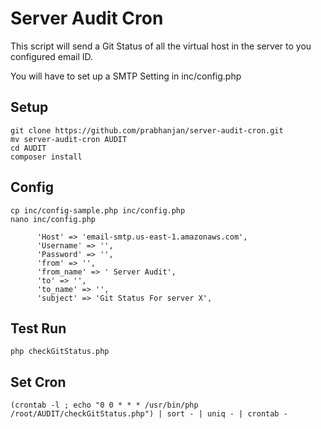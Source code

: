 # Server Audit Cron
This script will send a Git Status of all the virtual host in the server to you configured email ID.

You will have to set up a SMTP Setting in inc/config.php

## Setup
```
git clone https://github.com/prabhanjan/server-audit-cron.git
mv server-audit-cron AUDIT
cd AUDIT
composer install
```

## Config 
```
cp inc/config-sample.php inc/config.php
nano inc/config.php
```
```
      'Host' => 'email-smtp.us-east-1.amazonaws.com',
      'Username' => '',
      'Password' => '',
      'from' => '',
      'from_name' => ' Server Audit',
      'to' => '',
      'to_name' => '',
      'subject' => 'Git Status For server X',
```

## Test Run
```
php checkGitStatus.php
```


## Set Cron 
```
(crontab -l ; echo "0 0 * * * /usr/bin/php /root/AUDIT/checkGitStatus.php") | sort - | uniq - | crontab -
```
